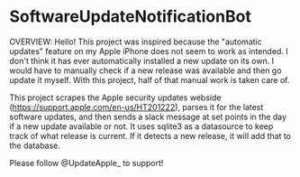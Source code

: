 # SoftwareUpdateNotificationBot

OVERVIEW:
Hello! This project was inspired because the "automatic updates" feature on my Apple iPhone does not seem to work as intended. I don't think it has ever automatically installed a new update on its own. I would have to manually check if a new release was available and then go update it myself. With this project, half of that manual work is taken care of. 

This project scrapes the Apple security updates webside (https://support.apple.com/en-us/HT201222), parses it for the latest software updates, and then sends a slack message at set points in the day if a new update available or not. It uses sqlite3 as a datasource to keep track of what release is current. If it detects a new release, it will add that to the database. 

Please follow @UpdateApple_ to support!
